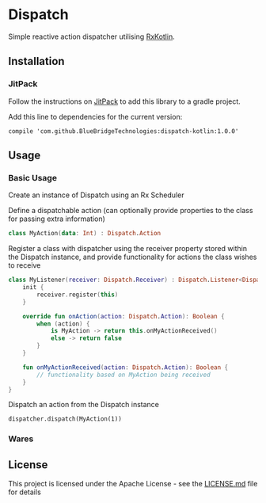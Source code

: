# Dispatch

Simple reactive action dispatcher utilising [RxKotlin](https://github.com/ReactiveX/RxKotlin).

## Installation

### JitPack

Follow the instructions on [JitPack](https://jitpack.io/) to add this library to a gradle project.

Add this line to dependencies for the current version:

```
compile 'com.github.BlueBridgeTechnologies:dispatch-kotlin:1.0.0'
```

## Usage

### Basic Usage

Create an instance of Dispatch using an Rx Scheduler


Define a dispatchable action (can optionally provide properties to the class for passing extra information)
```kotlin
class MyAction(data: Int) : Dispatch.Action
```

Register a class with dispatcher using the receiver property stored within the Dispatch instance, and provide functionality for actions the class wishes to receive
```kotlin
class MyListener(receiver: Dispatch.Receiver) : Dispatch.Listener<Dispatch.Action> {
    init {
        receiver.register(this)
    }

    override fun onAction(action: Dispatch.Action): Boolean {
        when (action) {
            is MyAction -> return this.onMyActionReceived()
            else -> return false
        }
    }

    fun onMyActionReceived(action: Dispatch.Action): Boolean {
        // functionality based on MyAction being received
    }
}
```

Dispatch an action from the Dispatch instance
```
dispatcher.dispatch(MyAction(1))
```

### Wares

## License

This project is licensed under the Apache License - see the [LICENSE.md](LICENSE.md) file for details
